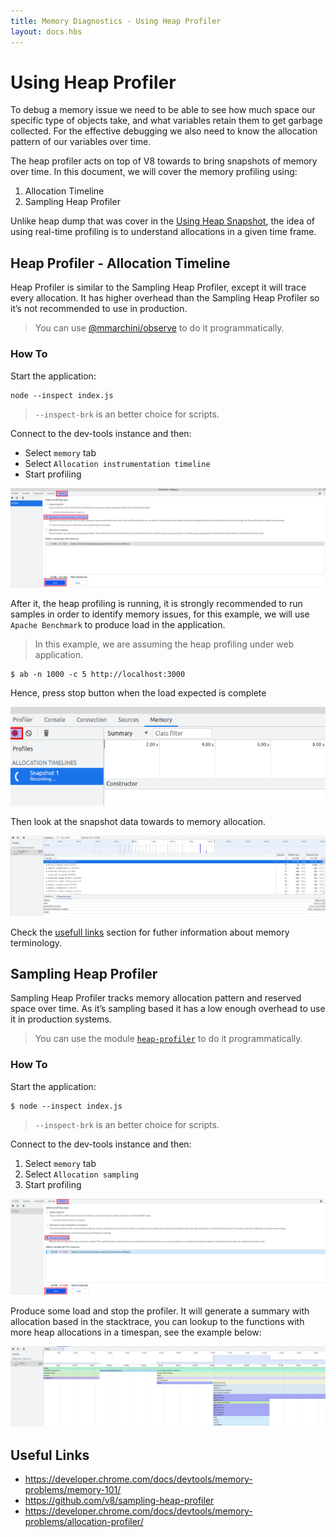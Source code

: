 ```yaml
---
title: Memory Diagnostics - Using Heap Profiler
layout: docs.hbs
---
```


# Using Heap Profiler

To debug a memory issue we need to be able to see how much space our specific
type of objects take, and what variables retain them to get garbage collected.
For the effective debugging we also need to know the allocation pattern of our
variables over time.

The heap profiler acts on top of V8 towards to bring snapshots of memory over
time. In this document, we will cover the memory profiling using:

1. Allocation Timeline
2. Sampling Heap Profiler

Unlike heap dump that was cover in the [Using Heap Snapshot][],
the idea of using real-time profiling is to understand allocations in a given
time frame.

## Heap Profiler - Allocation Timeline

Heap Profiler is similar to the Sampling Heap Profiler, except it will trace
every allocation. It has higher overhead than the Sampling Heap Profiler so
it’s not recommended to use in production.

> You can use [@mmarchini/observe][] to do it programmatically.

### How To

Start the application:

```console
node --inspect index.js
```

> `--inspect-brk` is an better choice for scripts.

Connect to the dev-tools instance and then:

* Select `memory` tab
* Select `Allocation instrumentation timeline`
* Start profiling

![heap profiler tutorial step 1][heap profiler tutorial 1]

After it, the heap profiling is running, it is strongly recommended to run
samples in order to identify memory issues, for this example, we will use
`Apache Benchmark` to produce load in the application.

> In this example, we are assuming the heap profiling under web application.

```console
$ ab -n 1000 -c 5 http://localhost:3000
```

Hence, press stop button when the load expected is complete

![heap profiler tutorial step 2][heap profiler tutorial 2]

Then look at the snapshot data towards to memory allocation.

![heap profiler tutorial step 3][heap profiler tutorial 3]

Check the [usefull links](#usefull-links) section for futher information
about memory terminology.

## Sampling Heap Profiler

Sampling Heap Profiler tracks memory allocation pattern and reserved space
over time. As it’s sampling based it has a low enough overhead to use it in
production systems.

> You can use the module [`heap-profiler`][] to do it programmatically.

### How To

Start the application:

```console
$ node --inspect index.js
```

> `--inspect-brk` is an better choice for scripts.

Connect to the dev-tools instance and then:

1. Select `memory` tab
2. Select `Allocation sampling`
3. Start profiling

![heap profiler tutorial 4][heap profiler tutorial 4]

Produce some load and stop the profiler. It will generate a summary with
allocation based in the stacktrace, you can lookup to the functions with more
heap allocations in a timespan, see the example below:

![heap profiler tutorial 5][heap profiler tutorial 5]

## Useful Links

* https://developer.chrome.com/docs/devtools/memory-problems/memory-101/
* https://github.com/v8/sampling-heap-profiler
* https://developer.chrome.com/docs/devtools/memory-problems/allocation-profiler/

[Using Heap Snapshot]: /en/docs/guides/diagnostics/memory/using-heap-snapshot/
[@mmarchini/observe]: https://www.npmjs.com/package/@mmarchini/observe
[`heap-profiler`]: https://www.npmjs.com/package/heap-profile
[heap profiler tutorial 1]: /static/images/docs/guides/diagnostics/heap-profiler-tutorial-1.png
[heap profiler tutorial 2]: /static/images/docs/guides/diagnostics/heap-profiler-tutorial-2.png
[heap profiler tutorial 3]: /static/images/docs/guides/diagnostics/heap-profiler-tutorial-3.png
[heap profiler tutorial 4]: /static/images/docs/guides/diagnostics/heap-profiler-tutorial-4.png
[heap profiler tutorial 5]: /static/images/docs/guides/diagnostics/heap-profiler-tutorial-5.png
